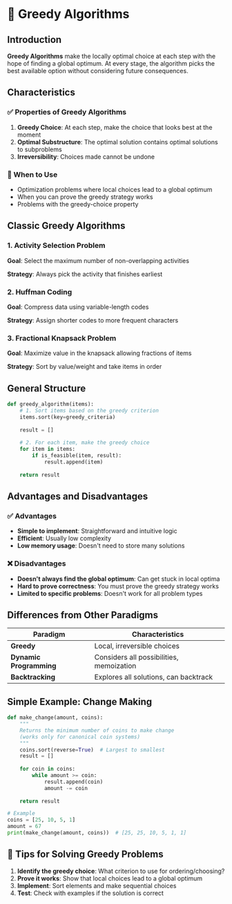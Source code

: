# 🔧 Greedy Algorithms

## Introduction

**Greedy Algorithms** make the locally optimal choice at each step with the hope of finding a global optimum. At every stage, the algorithm picks the best available option without considering future consequences.

## Characteristics

### ✅ Properties of Greedy Algorithms

1. **Greedy Choice**: At each step, make the choice that looks best at the moment
2. **Optimal Substructure**: The optimal solution contains optimal solutions to subproblems
3. **Irreversibility**: Choices made cannot be undone

### 🎯 When to Use
- Optimization problems where local choices lead to a global optimum
- When you can prove the greedy strategy works
- Problems with the greedy-choice property

## Classic Greedy Algorithms

### 1. Activity Selection Problem
**Goal**: Select the maximum number of non-overlapping activities

**Strategy**: Always pick the activity that finishes earliest

### 2. Huffman Coding
**Goal**: Compress data using variable-length codes

**Strategy**: Assign shorter codes to more frequent characters

### 3. Fractional Knapsack Problem
**Goal**: Maximize value in the knapsack allowing fractions of items

**Strategy**: Sort by value/weight and take items in order

## General Structure

```python
def greedy_algorithm(items):
    # 1. Sort items based on the greedy criterion
    items.sort(key=greedy_criteria)
    
    result = []
    
    # 2. For each item, make the greedy choice
    for item in items:
        if is_feasible(item, result):
            result.append(item)
    
    return result
```

## Advantages and Disadvantages

### ✅ Advantages
- **Simple to implement**: Straightforward and intuitive logic
- **Efficient**: Usually low complexity
- **Low memory usage**: Doesn't need to store many solutions

### ❌ Disadvantages
- **Doesn't always find the global optimum**: Can get stuck in local optima
- **Hard to prove correctness**: You must prove the greedy strategy works
- **Limited to specific problems**: Doesn't work for all problem types

## Differences from Other Paradigms

| Paradigm              | Characteristics                        |
|----------------------|-----------------------------------------|
| **Greedy**           | Local, irreversible choices             |
| **Dynamic Programming** | Considers all possibilities, memoization |
| **Backtracking**     | Explores all solutions, can backtrack   |

## Simple Example: Change Making

```python
def make_change(amount, coins):
    """
    Returns the minimum number of coins to make change
    (works only for canonical coin systems)
    """
    coins.sort(reverse=True)  # Largest to smallest
    result = []
    
    for coin in coins:
        while amount >= coin:
            result.append(coin)
            amount -= coin
    
    return result

# Example
coins = [25, 10, 5, 1]
amount = 67
print(make_change(amount, coins))  # [25, 25, 10, 5, 1, 1]
```

## 🎯 Tips for Solving Greedy Problems

1. **Identify the greedy choice**: What criterion to use for ordering/choosing?
2. **Prove it works**: Show that local choices lead to a global optimum
3. **Implement**: Sort elements and make sequential choices
4. **Test**: Check with examples if the solution is correct 
